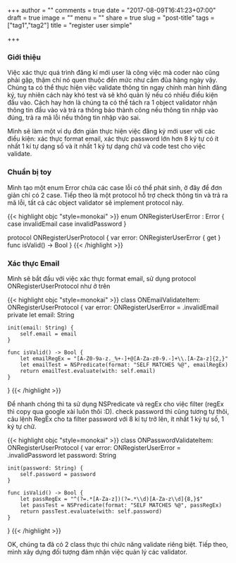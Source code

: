 +++
author = ""
comments = true
date = "2017-08-09T16:41:23+07:00"
draft = true
image = ""
menu = ""
share = true
slug = "post-title"
tags = ["tag1","tag2"]
title = "register user simple"

+++

### Giới thiệu

Việc xác thực quá trình đăng kí mới user là công việc mà coder nào cũng phải gặp, thậm chí nó quen thuộc đến mức như cầm đũa hàng ngày vậy. Chúng ta có thể thực hiện việc validate thông tin ngay chính màn hình đăng ký, tuy nhiên cách này khó test và sẽ khó quản lý nếu có nhiều điều kiện đầu vào. Cách hay hơn là chúng ta có thể tách ra 1 object validator nhận thông tin đầu vào và trả ra thông báo thành công nếu thông tin nhập vào đúng, trả ra mã lỗi nếu thông tin nhập vào sai. 

Mình sẽ làm một ví dụ đơn giản thực hiện việc đăng ký mới user với các điều kiện: xác thực format email, xác thực password lớn hơn 8 ký tự có ít nhất 1 kí tự dạng số và ít nhất 1 ký tự dạng chữ và code test cho việc validate.

### Chuẩn bị toy
Mình tạo một enum Error chứa các case lỗi có thể phát sinh, ở đây để đơn giản chỉ có 2 case. Tiếp theo là một protocol hỗ trợ check thông tin và trả ra mã lỗi, tất cả các object validator sẽ implement protocol này.

{{< highlight objc "style=monokai" >}}
enum ONRegisterUserError : Error {
    case invalidEmail
    case invalidPassword
}

protocol ONRegisterUserProtocol {
    var error: ONRegisterUserError { get }
    func isValid() -> Bool
}
{{< /highlight >}}

### Xác thực Email

Mình sẽ bắt đầu với việc xác thực format email, sử dụng protocol ONRegisterUserProtocol như ở trên

{{< highlight objc "style=monokai" >}}
class ONEmailValidateItem: ONRegisterUserProtocol {
    var error: ONRegisterUserError = .invalidEmail
    private let email: String
    
    init(email: String) {
        self.email = email
    }
   
    func isValid() -> Bool {
        let emailRegEx = "[A-Z0-9a-z._%+-]+@[A-Za-z0-9.-]+\\.[A-Za-z]{2,}"
        let emailTest = NSPredicate(format: "SELF MATCHES %@", emailRegEx)
        return emailTest.evaluate(with: self.email)
    }
}
{{< /highlight >}}

Để nhanh chóng thì ta sử dụng NSPredicate và regEx cho việc filter (regEx thì copy qua google xài luôn thôi :D).
check password thì cũng tương tự thôi, câu lệnh RegEx cho ta filter password với 8 kí tự trở lên, ít nhất 1 ký tự số, 1 ký tự chữ.

{{< highlight objc "style=monokai" >}}
class ONPasswordValidateItem: ONRegisterUserProtocol {
    var error: ONRegisterUserError = .invalidPassword
    let password: String
    
    init(password: String) {
        self.password = password
    }
    
    func isValid() -> Bool {
        let passRegEx = "^(?=.*[A-Za-z])(?=.*\\d)[A-Za-z\\d]{8,}$"
        let passTest = NSPredicate(format: "SELF MATCHES %@", passRegEx)
        return passTest.evaluate(with: self.password)
    }
}
{{< /highlight >}}

OK, chúng ta đã có 2 class thực thi chức năng validate riêng biệt. Tiếp theo, mình xây dựng đối tượng đảm nhận việc quản lý các validator.






